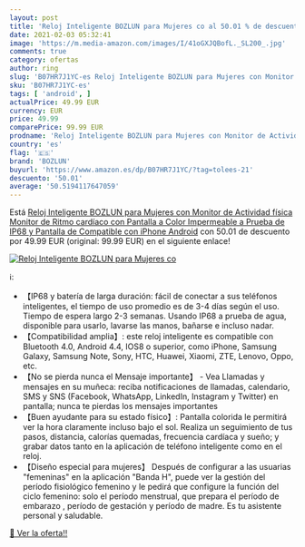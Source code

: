 ```yaml
---
layout: post
title: 'Reloj Inteligente BOZLUN para Mujeres co al 50.01 % de descuento'
date: 2021-02-03 05:32:41
image: 'https://m.media-amazon.com/images/I/41oGXJQBofL._SL200_.jpg'
comments: true
category: ofertas
author: ring
slug: 'B07HR7J1YC-es Reloj Inteligente BOZLUN para Mujeres con Monitor de...'
sku: 'B07HR7J1YC-es'
tags: [ 'android', ]
actualPrice: 49.99 EUR
currency: EUR
price: 49.99
comparePrice: 99.99 EUR
prodname: 'Reloj Inteligente BOZLUN para Mujeres con Monitor de Actividad física  Monitor de Ritmo cardíaco con Pantalla a Color  Impermeable a Prueba de IP68 y Pantalla de Compatible con iPhone Android'
country: 'es'
flag: '🇪🇸'
brand: 'BOZLUN'
buyurl: 'https://www.amazon.es/dp/B07HR7J1YC/?tag=tolees-21'
descuento: '50.01'
average: '50.5194117647059'
---
```


Está [Reloj Inteligente BOZLUN para Mujeres con Monitor de Actividad física  Monitor de Ritmo cardíaco con Pantalla a Color  Impermeable a Prueba de IP68 y Pantalla de Compatible con iPhone Android](https://www.amazon.es/dp/B07HR7J1YC/?tag=tolees-21) con 50.01 de descuento por 49.99 EUR (original: 99.99 EUR) en el siguiente enlace!

[![Reloj Inteligente BOZLUN para Mujeres co](https://m.media-amazon.com/images/I/41oGXJQBofL._SL200_.jpg)](https://www.amazon.es/dp/B07HR7J1YC/?tag=tolees-21)

ℹ️:

- 【IP68 y batería de larga duración: fácil de conectar a sus teléfonos inteligentes, el tiempo de uso promedio es de 3-4 días según el uso. Tiempo de espera largo 2-3 semanas. Usando IP68 a prueba de agua, disponible para usarlo, lavarse las manos, bañarse e incluso nadar.
- 【Compatibilidad amplia】: este reloj inteligente es compatible con Bluetooth 4.0, Android 4.4, IOS8 o superior, como iPhone, Samsung Galaxy, Samsung Note, Sony, HTC, Huawei, Xiaomi, ZTE, Lenovo, Oppo, etc.
- 【No se pierda nunca el Mensaje importante】 - Vea Llamadas y mensajes en su muñeca: reciba notificaciones de llamadas, calendario, SMS y SNS (Facebook, WhatsApp, LinkedIn, Instagram y Twitter) en pantalla; nunca te pierdas los mensajes importantes
- 【Buen ayudante para su estado físico】: Pantalla colorida le permitirá ver la hora claramente incluso bajo el sol. Realiza un seguimiento de tus pasos, distancia, calorías quemadas, frecuencia cardíaca y sueño; y grabar datos tanto en la aplicación de teléfono inteligente como en el reloj.
- 【Diseño especial para mujeres】 Después de configurar a las usuarias "femeninas" en la aplicación "Banda H", puede ver la gestión del período fisiológico femenino y le pedirá que configure la función del ciclo femenino: solo el período menstrual, que prepara el período de embarazo , período de gestación y período de madre. Es tu asistente personal y saludable.

[🛒 Ver la oferta!!](https://www.amazon.es/dp/B07HR7J1YC/?tag=tolees-21)
